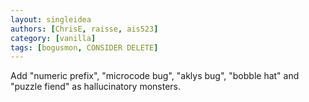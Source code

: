```yaml
---
layout: singleidea
authors: [ChrisE, raisse, ais523]
category: [vanilla]
tags: [bogusmon, CONSIDER DELETE]
---
```

Add "numeric prefix", "microcode bug", "aklys bug", "bobble hat" and "puzzle fiend" as hallucinatory monsters.
